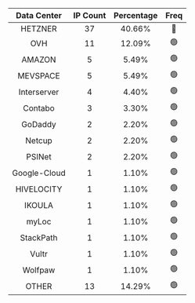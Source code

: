 | Data Center | IP Count | Percentage | Freq |
|:------------:|:--------:|:-----------:|:-----:|
| HETZNER | 37 | 40.66% | 🔴 |
| OVH | 11 | 12.09% | 🟢 |
| AMAZON | 5 | 5.49% | 🟢 |
| MEVSPACE | 5 | 5.49% | 🟢 |
| Interserver | 4 | 4.40% | 🟢 |
| Contabo | 3 | 3.30% | 🟢 |
| GoDaddy | 2 | 2.20% | 🟢 |
| Netcup | 2 | 2.20% | 🟢 |
| PSINet | 2 | 2.20% | 🟢 |
| Google-Cloud | 1 | 1.10% | 🟢 |
| HIVELOCITY | 1 | 1.10% | 🟢 |
| IKOULA | 1 | 1.10% | 🟢 |
| myLoc | 1 | 1.10% | 🟢 |
| StackPath | 1 | 1.10% | 🟢 |
| Vultr | 1 | 1.10% | 🟢 |
| Wolfpaw | 1 | 1.10% | 🟢 |
| OTHER | 13 | 14.29% | 🟢 |